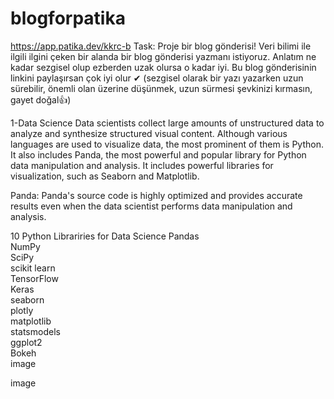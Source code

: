 # blogforpatika
https://app.patika.dev/kkrc-b
Task: Proje bir blog gönderisi! Veri bilimi ile ilgili ilgini çeken bir alanda bir blog gönderisi yazmanı istiyoruz. Anlatım ne kadar sezgisel olup ezberden uzak olursa o kadar iyi. Bu blog gönderisinin linkini paylaşırsan çok iyi olur ✔ (sezgisel olarak bir yazı yazarken uzun sürebilir, önemli olan üzerine düşünmek, uzun sürmesi şevkinizi kırmasın, gayet doğal👍)

1-Data Science
Data scientists collect large amounts of unstructured data to analyze and synthesize structured visual content. Although various languages are used to visualize data, the most prominent of them is Python. It also includes Panda, the most powerful and popular library for Python data manipulation and analysis. It includes powerful libraries for visualization, such as Seaborn and Matplotlib.

Panda: Panda's source code is highly optimized and provides accurate results even when the data scientist performs data manipulation and analysis.

10 Python Librariries for Data Science
Pandas  
NumPy  
SciPy  
scikit learn  
TensorFlow  
Keras  
seaborn  
plotly  
matplotlib  
statsmodels  
ggplot2  
Bokeh  
image

image
